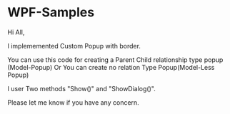 # WPF-Samples
Hi All,

I implememented Custom Popup with border.

You can use this code for creating a Parent Child relationship type popup (Model-Popup)
Or
You can create no relation Type Popup(Model-Less Popup)


I user Two methods "Show()" and "ShowDialog()".


Please let me know if you have any concern.


